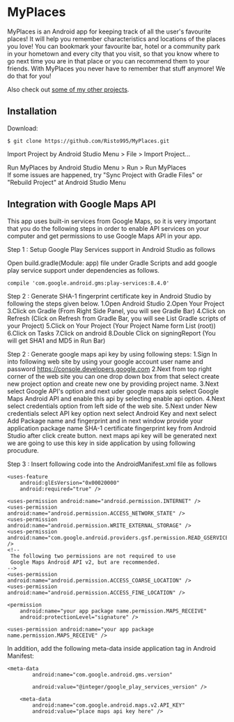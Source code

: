 # MyPlaces

MyPlaces is an Android app for keeping track of all the user's favourite places! It will help you remember characteristics and locations of the places you love! You can bookmark your favourite bar, hotel or a community park in your hometown and every city that you visit, so that you know where to go next time you are in that place or you can recommend them to your friends. With MyPlaces you never have to remember that stuff anymore! We do that for you!

Also check out [some of my other projects](https://github.com/Risto995).

## Installation

Download:

    $ git clone https://github.com/Risto995/MyPlaces.git

Import Project by Android Studio Menu > File > Import Project...

Run MyPlaces by Android Studio Menu > Run > Run MyPlaces  
If some issues are happened, try "Sync Project with Gradle Files" or "Rebuild Project" at Android Studio Menu

## Integration with Google Maps API

This app uses built-in services from Google Maps, so it is very important that you do the following steps in order to enable API services on your computer and get permissions to use Google Maps API in your app.

Step 1 : Setup Google Play Services support in Android Studio as follows

Open build.gradle(Module: app) file under Gradle Scripts and add google play service support under dependencies as follows.

    compile 'com.google.android.gms:play-services:8.4.0'

Step 2 : Generate SHA-1 fingerprint certificate key in Android Studio by following the steps given 
              below.
1.Open Android Studio
2.Open Your Project
3.Click on Gradle (From Right Side Panel, you will see Gradle Bar)
4.Click on Refresh (Click on Refresh from Gradle Bar, you will see List Gradle scripts of your Project)
5.Click on Your Project (Your Project Name form List (root))
6.Click on Tasks
7.Click on android
8.Double Click on signingReport (You will get SHA1 and MD5 in Run Bar)

Step 2 : Generate google maps api key by using following steps:
1.Sign In into following web site by using your google account user name and password https://console.developers.google.com
2.Next from top right corner of the web site you can one drop down box from that select create new project option and create new one by providing project name. 
3.Next select Google API's option and next uder google maps apis select Google Maps Android API and enable this api by selecting enable api option.
4.Next select credentials option from left side of the web site.
5.Next under New credentials select API key option next select Android Key and next select Add Package name and fingerprint and in next window provide your application package name SHA-1 certificate fingerprint key from Android Studio after click create button. next maps api  key will be generated next we are going to use this key in side application by using following procudure.

Step 3 : Insert following code into the AndroidManifest.xml file as follows

    <uses-feature
        android:glEsVersion="0x00020000"
        android:required="true" />

    <uses-permission android:name="android.permission.INTERNET" />
    <uses-permission android:name="android.permission.ACCESS_NETWORK_STATE" />
    <uses-permission android:name="android.permission.WRITE_EXTERNAL_STORAGE" />
    <uses-permission android:name="com.google.android.providers.gsf.permission.READ_GSERVICES" />
    <!--
     The following two permissions are not required to use
     Google Maps Android API v2, but are recommended.
    -->
    <uses-permission android:name="android.permission.ACCESS_COARSE_LOCATION" />
    <uses-permission android:name="android.permission.ACCESS_FINE_LOCATION" />

    <permission
        android:name="your app package name.permission.MAPS_RECEIVE"
        android:protectionLevel="signature" />

    <uses-permission android:name="your app package name.permission.MAPS_RECEIVE" />

In addition, add the following meta-data inside application tag in Android Manifest:

    <meta-data
            android:name="com.google.android.gms.version"

            android:value="@integer/google_play_services_version" />

        <meta-data
            android:name="com.google.android.maps.v2.API_KEY"
            android:value="place maps api key here" />

